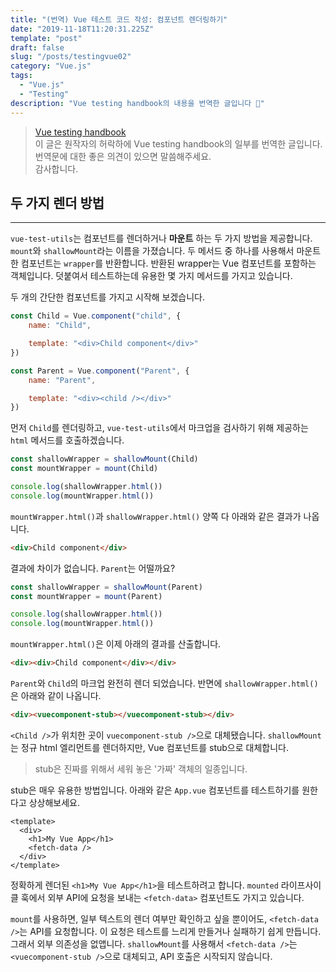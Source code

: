 ```yaml
---
title: "(번역) Vue 테스트 코드 작성: 컴포넌트 렌더링하기"
date: "2019-11-18T11:20:31.225Z"
template: "post"
draft: false
slug: "/posts/testingvue02"
category: "Vue.js"
tags:
  - "Vue.js"
  - "Testing"
description: "Vue testing handbook의 내용을 번역한 글입니다 📖"
---
```


> [Vue testing handbook](https://lmiller1990.github.io/vue-testing-handbook/rendering-a-component.html) <br>
> 이 글은 원작자의 허락하에 Vue testing handbook의 일부를 번역한 글입니다. <br>
> 번역문에 대한 좋은 의견이 있으면 말씀해주세요. <br>
> 감사합니다.



## 두 가지 렌더 방법

------

`vue-test-utils`는 컴포넌트를 렌더하거나 __마운트__ 하는 두 가지 방법을 제공합니다.  `mount`와 `shallowMount`라는 이름을 가졌습니다. 두 메서드 중 하나를 사용해서 마운트한 컴포넌트는 `wrapper`를 반환합니다. 반환된 wrapper는 Vue 컴포넌트를 포함하는 객체입니다. 덧붙여서 테스트하는데 유용한 몇 가지 메서드를 가지고 있습니다.

두 개의 간단한 컴포넌트를 가지고 시작해 보겠습니다.

```javascript
const Child = Vue.component("child", {
	name: "Child",

	template: "<div>Child component</div>"
})

const Parent = Vue.component("Parent", {
	name: "Parent",

	template: "<div><child /></div>"
})
```

먼저 `Child`를 렌더링하고, `vue-test-utils`에서 마크업을 검사하기 위해 제공하는 `html` 메서드를 호출하겠습니다.

```javascript
const shallowWrapper = shallowMount(Child)
const mountWrapper = mount(Child)

console.log(shallowWrapper.html())
console.log(mountWrapper.html())
```

`mountWrapper.html()`과 `shallowWrapper.html()` 양쪽 다 아래와 같은 결과가 나옵니다.

```html
<div>Child component</div>
```

결과에 차이가 없습니다. `Parent`는 어떨까요?

```javascript
const shallowWrapper = shallowMount(Parent)
const mountWrapper = mount(Parent)

console.log(shallowWrapper.html())
console.log(mountWrapper.html())
```

`mountWrapper.html()`은 이제 아래의 결과를 산출합니다.

```html
<div><div>Child component</div></div>
```

`Parent`와 `Child`의 마크업 완전히 렌더 되었습니다. 반면에 `shallowWrapper.html()`은 아래와 같이 나옵니다.

```html
<div><vuecomponent-stub></vuecomponent-stub></div>
```

`<Child />`가 위치한 곳이 `vuecomponent-stub />`으로 대체됐습니다. `shallowMount`는 정규 html 엘리먼트를 렌더하지만, Vue 컴포넌트를 stub으로 대체합니다.

> stub은 진짜를 위해서 세워 놓은 '가짜' 객체의 일종입니다.

stub은 매우 유용한 방법입니다. 아래와 같은 `App.vue` 컴포넌트를 테스트하기를 원한다고 상상해보세요.

```vue
<template>
  <div>
    <h1>My Vue App</h1>
    <fetch-data />
  </div>
</template>
```

정확하게 렌더된 `<h1>My Vue App</h1>`을 테스트하려고 합니다. `mounted` 라이프사이클 훅에서 외부 API에 요청을 보내는 `<fetch-data>` 컴포넌트도 가지고 있습니다.

`mount`를 사용하면, 일부 텍스트의 렌더 여부만 확인하고 싶을 뿐이어도, `<fetch-data />`는 API를 요청합니다. 이 요청은 테스트를 느리게 만들거나 실패하기 쉽게 만듭니다. 그래서 외부 의존성을 없앱니다. `shallowMount`를 사용해서 `<fetch-data />`는 `<vuecomponent-stub />`으로 대체되고, API 호출은 시작되지 않습니다.